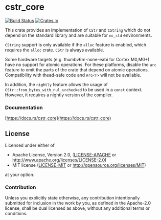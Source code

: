 cstr_core
=========

[![Build Status](https://travis-ci.org/Amanieu/cstr_core.svg?branch=master)](https://travis-ci.org/Amanieu/cstr_core) [![Crates.io](https://img.shields.io/crates/v/cstr_core.svg)](https://crates.io/crates/cstr_core)

This crate provides an implementation of `CStr` and `CString` which do not depend on the standard library and are suitable for `no_std` environments.

`CString` support is only available if the `alloc` feature is enabled, which requires the `alloc` crate.
`CStr` is always available.

Some hardware targets (e.g. thumbv6m-none-eabi for Cortex M0,M0+) have no support for atomic operations. For these platforms, disable the `arc` feature to omit the parts of the crate that depend on atomic operations. Compatibility with thead-safe code and `Arc<T>` will not be available. 

In addition, the `nightly` feature allows the usage of `CStr::from_bytes_with_nul_unchecked` to be used in a `const` context. However, it requires a nightly version of the compiler.

### Documentation

[https://docs.rs/cstr_core](https://docs.rs/cstr_core)

## License

Licensed under either of

 * Apache License, Version 2.0, ([LICENSE-APACHE](LICENSE-APACHE) or http://www.apache.org/licenses/LICENSE-2.0)
 * MIT license ([LICENSE-MIT](LICENSE-MIT) or http://opensource.org/licenses/MIT)

at your option.

### Contribution

Unless you explicitly state otherwise, any contribution intentionally submitted
for inclusion in the work by you, as defined in the Apache-2.0 license, shall be dual licensed as above, without any
additional terms or conditions.
